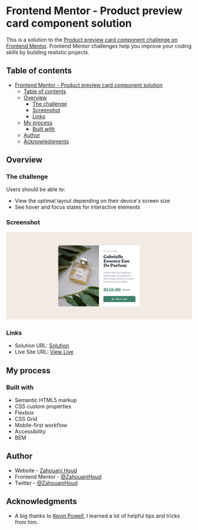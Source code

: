 # Frontend Mentor - Product preview card component solution

This is a solution to the [Product preview card component challenge on Frontend Mentor](https://www.frontendmentor.io/challenges/product-preview-card-component-GO7UmttRfa). Frontend Mentor challenges help you improve your coding skills by building realistic projects.

## Table of contents

- [Frontend Mentor - Product preview card component solution](#frontend-mentor---product-preview-card-component-solution)
  - [Table of contents](#table-of-contents)
  - [Overview](#overview)
    - [The challenge](#the-challenge)
    - [Screenshot](#screenshot)
    - [Links](#links)
  - [My process](#my-process)
    - [Built with](#built-with)
  - [Author](#author)
  - [Acknowledgments](#acknowledgments)


## Overview

### The challenge

Users should be able to:

- View the optimal layout depending on their device's screen size
- See hover and focus states for interactive elements

### Screenshot

![My solution](./screenshot.png)


### Links

- Solution URL: [Solution](https://github.com/ZahouaniHoud/product-preview-card-component)
- Live Site URL: [View Live](https://product-preview-card-zahouani.netlify.app/)

## My process

### Built with

- Semantic HTML5 markup
- CSS custom properties
- Flexbox
- CSS Grid
- Mobile-first workflow
- Accessibility
- BEM

## Author

- Website - [Zahouani Houd](https://github.com/ZahouaniHoud)
- Frontend Mentor - [@ZahouaniHoud](https://www.frontendmentor.io/profile/ZahouaniHoud)
- Twitter - [@ZahouaniHoud](https://www.twitter.com/ZahouaniHoud)

## Acknowledgments

- A big thanks to [Kevin Powell](https://www.kevinpowell.co/), I learned a lot of helpful tips and tricks from him.
